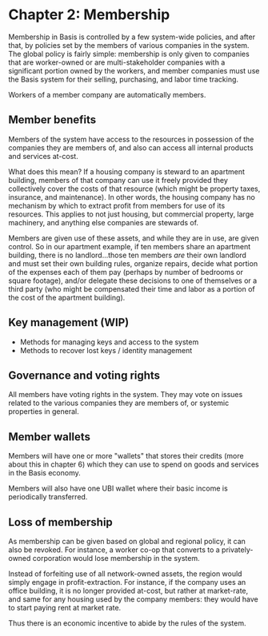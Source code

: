 # Chapter 2: Membership

Membership in Basis is controlled by a few system-wide policies, and after that, by policies set by the members of various companies in the system. The global policy is fairly simple: membership is only given to companies that are worker-owned or are multi-stakeholder companies with a significant portion owned by the workers, and member companies must use the Basis system for their selling, purchasing, and labor time tracking.

Workers of a member company are automatically members.

## Member benefits

Members of the system have access to the resources in possession of the companies they are members of, and also can access all internal products and services at-cost.

What does this mean? If a housing company is steward to an apartment building, members of that company can use it freely provided they collectively cover the costs of that resource (which might be property taxes, insurance, and maintenance). In other words, the housing company has no mechanism by which to extract profit from members for use of its resources. This applies to not just housing, but commercial property, large machinery, and anything else companies are stewards of.

Members are given use of these assets, and while they are in use, are given control. So in our apartment example, if ten members share an apartment building, there is no landlord...those ten members *are* their own landlord and must set their own building rules, organize repairs, decide what portion of the expenses each of them pay (perhaps by number of bedrooms or square footage), and/or delegate these decisions to one of themselves or a third party (who might be compensated their time and labor as a portion of the cost of the apartment building).

## Key management (WIP)

- Methods for managing keys and access to the system
- Methods to recover lost keys / identity management

## Governance and voting rights

All members have voting rights in the system. They may vote on issues related to the various companies they are members of, or systemic properties in general.

## Member wallets

Members will have one or more "wallets" that stores their credits (more about this in chapter 6) which they can use to spend on goods and services in the Basis economy.

Members will also have one UBI wallet where their basic income is periodically transferred.

## Loss of membership

As membership can be given based on global and regional policy, it can also be revoked. For instance, a worker co-op that converts to a privately-owned corporation would lose membership in the system.

Instead of forfeiting use of all network-owned assets, the region would simply engage in profit-extraction. For instance, if the company uses an office building, it is no longer provided at-cost, but rather at market-rate, and same for any housing used by the company members: they would have to start paying rent at market rate.

Thus there is an economic incentive to abide by the rules of the system.


